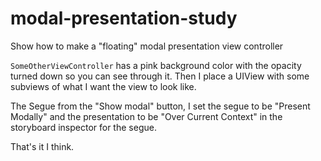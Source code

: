 # modal-presentation-study
Show how to make a "floating" modal presentation view controller


`SomeOtherViewController` has a pink background color with the opacity turned down so you can see through it. Then I place a UIView with some subviews of what I want the view to look like.


The Segue from the "Show modal" button, I set the segue to be "Present Modally" and the presentation to be "Over Current Context" in the storyboard inspector for the segue.


That's it I think.
